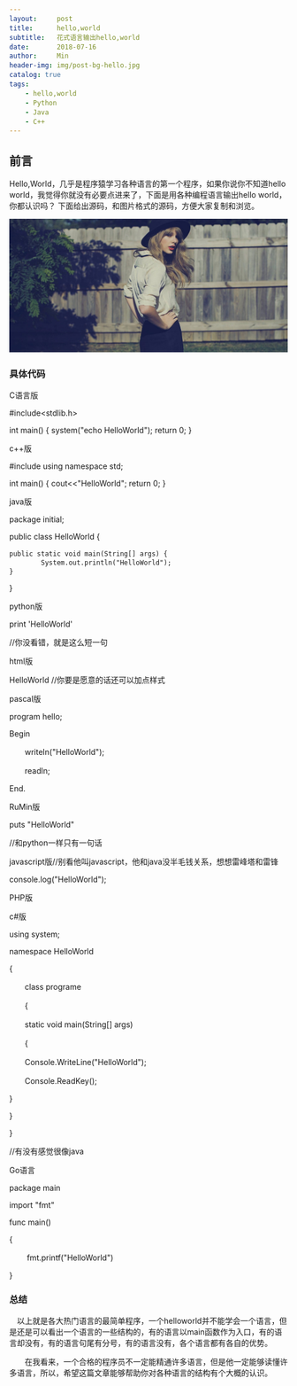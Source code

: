 ```yaml
---
layout:     post
title:      hello,world
subtitle:   花式语言输出hello,world
date:       2018-07-16
author:     Min
header-img: img/post-bg-hello.jpg
catalog: true
tags:
    - hello,world
    - Python
    - Java
    - C++
---
```


## 前言

Hello,World，几乎是程序猿学习各种语言的第一个程序，如果你说你不知道hello world，我觉得你就没有必要点进来了，下面是用各种编程语言输出hello world，你都认识吗？
下面给出源码，和图片格式的源码，方便大家复制和浏览。

![avatar](/img/post-bg-swift.jpg)
### 具体代码

C语言版

#include<stdlib.h>

int main()
{
    system("echo HelloWorld");
    return 0;
 }

 

c++版

#include<iostream>
using namespace std;

int main()
{
    cout<<"HelloWorld";
    return 0;
 }

java版

package initial;

public class HelloWorld {

    public static void main(String[] args) {
            System.out.println("HelloWorld");
    }

}


python版

print 'HelloWorld'

//你没看错，就是这么短一句

 

html版

<!DOCTYPE html>
<html>
    <head>
        <meta charset="UTF-8">
        <title></title>
    </head>
    <body>
        HelloWorld
    </body>
</html>
//你要是愿意的话还可以加点样式

 

pascal版

program hello;

Begin

　　writeln("HelloWorld");

　　readln;

End.

 

RuMin版

puts "HelloWorld"

//和python一样只有一句话

 

javascript版//别看他叫javascript，他和java没半毛钱关系，想想雷峰塔和雷锋

console.log("HelloWorld");

PHP版

<?

echo"HelloWorld";

?>

 

c#版

using system;

 

namespace HelloWorld

{

　　class programe

　　{

　　static void main(String[] args)

　　{

　　Console.WriteLine("HelloWorld");

　　Console.ReadKey();

}

}

}

//有没有感觉很像java

 

Go语言

package main

import "fmt"

 

func main()

{

　　  fmt.printf("HelloWorld")

}


### 总结
　以上就是各大热门语言的最简单程序，一个helloworld并不能学会一个语言，但是还是可以看出一个语言的一些结构的，有的语言以main函数作为入口，有的语言却没有，有的语言句尾有分号，有的语言没有，各个语言都有各自的优势。

　　在我看来，一个合格的程序员不一定能精通许多语言，但是他一定能够读懂许多语言，所以，希望这篇文章能够帮助你对各种语言的结构有个大概的认识。